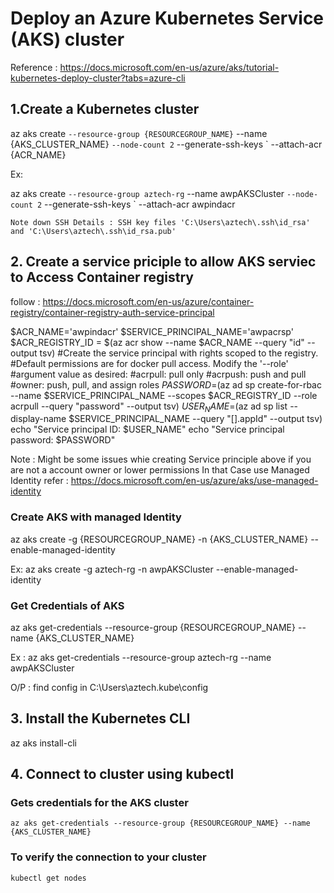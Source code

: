 # Deploy an Azure Kubernetes Service (AKS) cluster
Reference  : https://docs.microsoft.com/en-us/azure/aks/tutorial-kubernetes-deploy-cluster?tabs=azure-cli

## 1.Create a Kubernetes cluster
  
  az aks create `
    --resource-group {RESOURCEGROUP_NAME} `
    --name {AKS_CLUSTER_NAME} `
    --node-count 2 `
    --generate-ssh-keys `
    --attach-acr {ACR_NAME}
  
  Ex:
  
  az aks create `
    --resource-group aztech-rg `
    --name awpAKSCluster `
    --node-count 2 `
    --generate-ssh-keys `
    --attach-acr awpindacr
    
    Note down SSH Details : SSH key files 'C:\Users\aztech\.ssh\id_rsa' and 'C:\Users\aztech\.ssh\id_rsa.pub'
    
## 2. Create a service priciple to allow AKS serviec to Access Container registry
  follow : https://docs.microsoft.com/en-us/azure/container-registry/container-registry-auth-service-principal
  
  $ACR_NAME='awpindacr'
  $SERVICE_PRINCIPAL_NAME='awpacrsp'
  $ACR_REGISTRY_ID = $(az acr show --name $ACR_NAME --query "id" --output tsv)
  #Create the service principal with rights scoped to the registry.
  #Default permissions are for docker pull access. Modify the '--role'
  #argument value as desired:
  #acrpull:     pull only
  #acrpush:     push and pull
  #owner:       push, pull, and assign roles
  $PASSWORD=$(az ad sp create-for-rbac --name $SERVICE_PRINCIPAL_NAME --scopes $ACR_REGISTRY_ID --role acrpull --query "password" --output tsv)
  $USER_NAME=$(az ad sp list --display-name $SERVICE_PRINCIPAL_NAME --query "[].appId" --output tsv)
  echo "Service principal ID: $USER_NAME"
  echo "Service principal password: $PASSWORD" 
  
  Note : Might be some issues whie creating Service principle above if you are not a account owner or lower permissions
  In that Case use Managed Identity
  refer : https://docs.microsoft.com/en-us/azure/aks/use-managed-identity
  
  ### Create AKS with managed Identity
  az aks create -g {RESOURCEGROUP_NAME} -n {AKS_CLUSTER_NAME} --enable-managed-identity
  
  Ex: az aks create -g aztech-rg -n awpAKSCluster --enable-managed-identity
  
  ### Get Credentials of AKS 
  az aks get-credentials --resource-group {RESOURCEGROUP_NAME} --name {AKS_CLUSTER_NAME}
  
  Ex : az aks get-credentials --resource-group aztech-rg --name awpAKSCluster
  
  O/P : find config in C:\Users\aztech\.kube\config
  
## 3. Install the Kubernetes CLI

  az aks install-cli
  
## 4. Connect to cluster using kubectl

  ### Gets credentials for the AKS cluster 
    az aks get-credentials --resource-group {RESOURCEGROUP_NAME} --name {AKS_CLUSTER_NAME}
  
  ### To verify the connection to your cluster
    kubectl get nodes
  
  
  



